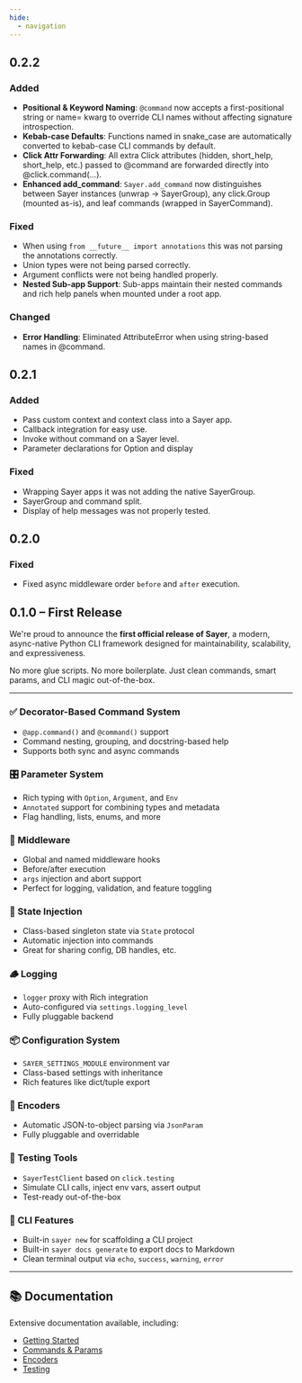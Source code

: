 ```yaml
---
hide:
  - navigation
---
```


## 0.2.2

### Added

- **Positional & Keyword Naming**: `@command` now accepts a first-positional string or name= kwarg to override CLI names without affecting signature introspection.
- **Kebab-case Defaults**: Functions named in snake_case are automatically converted to kebab-case CLI commands by default.
- **Click Attr Forwarding**: All extra Click attributes (hidden, short_help, short_help, etc.) passed to @command are forwarded directly into @click.command(...).
- **Enhanced add_command**: `Sayer.add_command` now distinguishes between Sayer instances (unwrap → SayerGroup), any click.Group (mounted as-is),
and leaf commands (wrapped in SayerCommand).

### Fixed

- When using `from __future__ import annotations` this was not parsing the annotations correctly.
- Union types were not being parsed correctly.
- Argument conflicts were not being handled properly.
- **Nested Sub-app Support**: Sub-apps maintain their nested commands and rich help panels when mounted under a root app.

### Changed

- **Error Handling**: Eliminated AttributeError when using string-based names in @command.

## 0.2.1

### Added

- Pass custom context and context class into a Sayer app.
- Callback integration for easy use.
- Invoke without command on a Sayer level.
- Parameter declarations for Option and display

### Fixed

- Wrapping Sayer apps it was not adding the native SayerGroup.
- SayerGroup and command split.
- Display of help messages was not properly tested.

## 0.2.0

### Fixed

- Fixed async middleware order `before` and `after` execution.

## 0.1.0 – First Release

We're proud to announce the **first official release of Sayer**, a modern,
async-native Python CLI framework designed for maintainability, scalability, and expressiveness.

No more glue scripts. No more boilerplate. Just clean commands, smart params, and CLI magic out-of-the-box.

---

### ✅ Decorator-Based Command System
- `@app.command()` and `@command()` support
- Command nesting, grouping, and docstring-based help
- Supports both sync and async commands

### 🎛️ Parameter System
- Rich typing with `Option`, `Argument`, and `Env`
- `Annotated` support for combining types and metadata
- Flag handling, lists, enums, and more

### 🔌 Middleware
- Global and named middleware hooks
- Before/after execution
- `args` injection and abort support
- Perfect for logging, validation, and feature toggling

### 🧠 State Injection
- Class-based singleton state via `State` protocol
- Automatic injection into commands
- Great for sharing config, DB handles, etc.

### 🪵 Logging
- `logger` proxy with Rich integration
- Auto-configured via `settings.logging_level`
- Fully pluggable backend

### 📦 Configuration System
- `SAYER_SETTINGS_MODULE` environment var
- Class-based settings with inheritance
- Rich features like dict/tuple export

### 🔄 Encoders
- Automatic JSON-to-object parsing via `JsonParam`
- Fully pluggable and overridable

### 🧪 Testing Tools
- `SayerTestClient` based on `click.testing`
- Simulate CLI calls, inject env vars, assert output
- Test-ready out-of-the-box

### 🧰 CLI Features
- Built-in `sayer new` for scaffolding a CLI project
- Built-in `sayer docs generate` to export docs to Markdown
- Clean terminal output via `echo`, `success`, `warning`, `error`

---

## 📚 Documentation

Extensive documentation available, including:

- [Getting Started](https://sayer.dymmond.com)
- [Commands & Params](https://sayer.dymmond.com/features/commands/)
- [Encoders](https://sayer.dymmond.com/features/encoders/)
- [Testing](https://sayer.dymmond.com/testing/)
